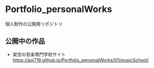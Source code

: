 # Portfolio_personalWorks
個人制作の公開用リポジトリ

## 公開中の作品
- 架空の音楽専門学校サイト
https://aoi719.github.io/Portfolio_personalWorks/01/musicSchool/
